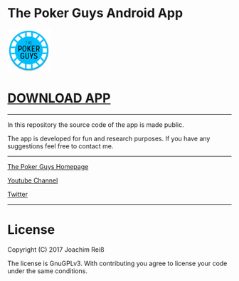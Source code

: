 The Poker Guys Android App
=======================


![Logo](https://github.com/JoachimR/ThePokerGuys/raw/master/app/src/main/res/mipmap-xhdpi/ic_launcher.png)
# [DOWNLOAD APP](https://github.com/JoachimR/ThePokerGuys/raw/master/app-release_1.0.apk)


***


In this repository the source code of the app is made public.

The app is developed for fun and research purposes. 
If you have any suggestions feel free to contact me.


***


[The Poker Guys Homepage](http://thepokerguys.net)

[Youtube Channel](http://www.youtube.com/channel/UCzdWmtdNFKd27AcUmwe4ZCA)

[Twitter](http://twitter.com/2PokerGuys)

***

# License
Copyright (C) 2017 Joachim Reiß

The license is GnuGPLv3. With contributing you agree to license your code under the same conditions.